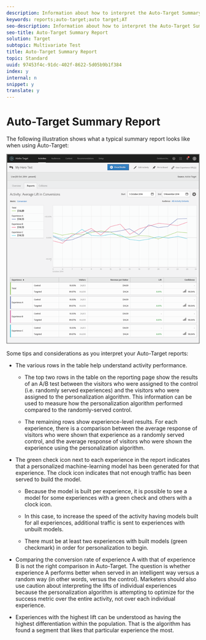 ```yaml
---
description: Information about how to interpret the Auto-Target Summary report.
keywords: reports;auto-target;auto target;AT
seo-description: Information about how to interpret the Auto-Target Summary report.
seo-title: Auto-Target Summary Report
solution: Target
subtopic: Multivariate Test
title: Auto-Target Summary Report
topic: Standard
uuid: 97453f4c-91dc-402f-8622-5d05b9b1f384
index: y
internal: n
snippet: y
translate: y
---
```


# Auto-Target Summary Report

The following illustration shows what a typical summary report looks like when using Auto-Target: 

![](../assets/autotarget.png) 

Some tips and considerations as you interpret your Auto-Target reports: 


* The various rows in the table help understand activity performance. 

    * The top two rows in the table on the reporting page show the results of an A/B test between the visitors who were assigned to the control (i.e. randomly served experiences) and the visitors who were assigned to the personalization algorithm. This information can be used to measure how the personalization algorithm performed compared to the randomly-served control. 

    * The remaining rows show experience-level results. For each experience, there is a comparison between the average response of visitors who were shown that experience as a randomly served control, and the average response of visitors who were shown the experience using the personalization algorithm. 


* The green check icon next to each experience in the report indicates that a personalized machine-learning model has been generated for that experience. The clock icon indicates that not enough traffic has been served to build the model. 

    * Because the model is built per experience, it is possible to see a model for some experiences with a green check and others with a clock icon. 

    * In this case, to increase the speed of the activity having models built for all experiences, additional traffic is sent to experiences with unbuilt models. 

    * There must be at least two experiences with built models (green checkmark) in order for personalization to begin. 


* Comparing the conversion rate of experience A with that of experience B is not the right comparison in Auto-Target. The question is whether experience A performs better when served in an intelligent way versus a random way (in other words, versus the control). Marketers should also use caution about interpreting the lifts of individual experiences because the personalization algorithm is attempting to optimize for the success metric over the entire activity, not over each individual experience. 

* Experiences with the highest lift can be understood as having the highest differentiation within the population. That is the algorithm has found a segment that likes that particular experience the most. 


